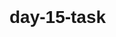 # day-15-task
<!DOCTYPE html>
<html lang="en">
<head>
    <meta charset="UTF-8">
    <meta name="viewport" content="width=device-width, initial-scale=1.0">
    <title>Form to Table with DOM Manipulation</title>
    <style>
        body {
            font-family: Arial, sans-serif;
            margin: 20px;
            padding: 0;
        }

        form {
            margin-bottom: 20px;
            padding: 10px;
            border: 1px solid #ccc;
            background-color: #f9f9f9;
        }

        form div {
            margin-bottom: 10px;
        }

        form label {
            display: inline-block;
            width: 100px;
        }

        form input, form select {
            width: 200px;
            padding: 5px;
        }

        table {
            width: 100%;
            border-collapse: collapse;
            margin-top: 20px;
        }

        table, th, td {
            border: 1px solid #ccc;
        }

        th, td {
            padding: 10px;
            text-align: left;
        }

        th {
            background-color: #f2f2f2;
        }
    </style>
</head>
<body>
    <h1>Form Submission and Table Update</h1>
    <form id="userForm">
        <div>
            <label for="firstName">First Name:</label>
            <input type="text" id="firstName" required>
        </div>
        <div>
            <label for="lastName">Last Name:</label>
            <input type="text" id="lastName" required>
        </div>
        <div>
            <label for="email">Email:</label>
            <input type="email" id="email" required>
        </div>
        <div>
            <label for="address">Address:</label>
            <input type="text" id="address" required>
        </div>
        <div>
            <label for="pincode">Pincode:</label>
            <input type="text" id="pincode" required>
        </div>
        <div>
            <label for="gender">Gender:</label>
            <select id="gender" required>
                <option value="">Select</option>
                <option value="Male">Male</option>
                <option value="Female">Female</option>
                <option value="Other">Other</option>
            </select>
        </div>
        <div>
            <label for="food">Choice of Food:</label>
            <select id="food" required>
                <option value="">Select</option>
                <option value="Vegetarian">Vegetarian</option>
                <option value="Non-Vegetarian">Non-Vegetarian</option>
                <option value="Vegan">Vegan</option>
            </select>
        </div>
        <div>
            <label for="state">State:</label>
            <input type="text" id="state" required>
        </div>
        <div>
            <label for="country">Country:</label>
            <input type="text" id="country" required>
        </div>
        <div>
            <button type="submit">Submit</button>
        </div>
    </form>

    <table id="userTable">
        <thead>
            <tr>
                <th>First Name</th>
                <th>Last Name</th>
                <th>Email</th>
                <th>Address</th>
                <th>Pincode</th>
                <th>Gender</th>
                <th>Food</th>
                <th>State</th>
                <th>Country</th>
            </tr>
        </thead>
        <tbody>
        </tbody>
    </table>

    <script>
        document.getElementById('userForm').addEventListener('submit', function(event) {
            event.preventDefault();

            // Get form values
            const firstName = document.getElementById('firstName').value;
            const lastName = document.getElementById('lastName').value;
            const email = document.getElementById('email').value;
            const address = document.getElementById('address').value;
            const pincode = document.getElementById('pincode').value;
            const gender = document.getElementById('gender').value;
            const food = document.getElementById('food').value;
            const state = document.getElementById('state').value;
            const country = document.getElementById('country').value;

            // Create a new table row
            const row = document.createElement('tr');

            // Append cells to the row
            row.innerHTML = `
                <td>${firstName}</td>
                <td>${lastName}</td>
                <td>${email}</td>
                <td>${address}</td>
                <td>${pincode}</td>
                <td>${gender}</td>
                <td>${food}</td>
                <td>${state}</td>
                <td>${country}</td>
            `;

            // Append the row to the table body
            document.querySelector('#userTable tbody').appendChild(row);

            // Clear the form fields
            document.getElementById('userForm').reset();
        });
    </script>

    <!-- Test Suite -->
    <script>
        (function() {
            const testFormSubmission = () => {
                const testForm = document.getElementById('userForm');
                const testTable = document.getElementById('userTable');

                // Set test values
                document.getElementById('firstName').value = 'John';
                document.getElementById('lastName').value = 'Doe';
                document.getElementById('email').value = 'john.doe@example.com';
                document.getElementById('address').value = '123 Main St';
                document.getElementById('pincode').value = '123456';
                document.getElementById('gender').value = 'Male';
                document.getElementById('food').value = 'Vegan';
                document.getElementById('state').value = 'California';
                document.getElementById('country').value = 'USA';

                // Simulate form submission
                testForm.querySelector('button[type="submit"]').click();

                // Check if the table has the new row
                const lastRow = testTable.querySelector('tbody tr:last-child');
                if (!lastRow) {
                    console.error('Test Failed: No row added to the table.');
                    return;
                }

                const cells = lastRow.querySelectorAll('td');
                if (cells.length !== 9 ||
                    cells[0].textContent !== 'John' ||
                    cells[1].textContent !== 'Doe' ||
                    cells[2].textContent !== 'john.doe@example.com' ||
                    cells[3].textContent !== '123 Main St' ||
                    cells[4].textContent !== '123456' ||
                    cells[5].textContent !== 'Male' ||
                    cells[6].textContent !== 'Vegan' ||
                    cells[7].textContent !== 'California' ||
                    cells[8].textContent !== 'USA') {
                    console.error('Test Failed: The row data is incorrect.');
                    return;
                }

                console.log('Test Passed: The form submission and table update worked as expected.');
            };

            window.addEventListener('load', () => {
                testFormSubmission();
            });
        })();
    </script>
</body>
</html>
